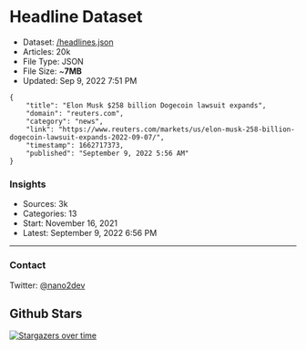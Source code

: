 # Headline Dataset

- Dataset: [/headlines.json](https://raw.githubusercontent.com/fwd/news/master/headlines.json) 
- Articles: 20k
- File Type: JSON
- File Size: ~**7MB**
- Updated: Sep 9, 2022 7:51 PM

```
{
    "title": "Elon Musk $258 billion Dogecoin lawsuit expands",
    "domain": "reuters.com",
    "category": "news",
    "link": "https://www.reuters.com/markets/us/elon-musk-258-billion-dogecoin-lawsuit-expands-2022-09-07/",
    "timestamp": 1662717373,
    "published": "September 9, 2022 5:56 AM"
}
```

### Insights

- Sources: 3k
- Categories: 13
- Start: November 16, 2021
- Latest: September 9, 2022 6:56 PM

---

### Contact 

Twitter: [@nano2dev](https://twitter.com/nano2dev)

## Github Stars

[![Stargazers over time](https://starchart.cc/fwd/news.svg)](https://starchart.cc/fwd/news)

